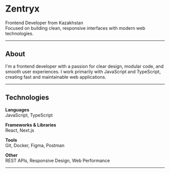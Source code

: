 # Zentryx

Frontend Developer from Kazakhstan  
Focused on building clean, responsive interfaces with modern web technologies.

---

## About

I'm a frontend developer with a passion for clear design, modular code, and smooth user experiences. I work primarily with JavaScript and TypeScript, creating fast and maintainable web applications.

---

## Technologies

**Languages**  
JavaScript, TypeScript

**Frameworks & Libraries**  
React, Next.js

**Tools**  
Git, Docker, Figma, Postman

**Other**  
REST APIs, Responsive Design, Web Performance

---
